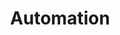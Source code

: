 ---
layout: sub-service
order: 1
title: "Automation"
parent: "Digital Strategy and Technology"
description: "SLKone's Automation services streamline your business processes, enhancing efficiency, reducing costs, and improving consistency through intelligent automation solutions."
approach: "We evaluate your existing processes to identify automation opportunities that align with your business goals. Leveraging state-of-the-art technologies like Robotic Process Automation (RPA) and intelligent workflows, we implement solutions that transform your operations for greater efficiency and reliability."
focus_areas:
  - title: "Process Assessment"
    content: "Analyze your current business processes to identify areas ripe for automation and efficiency gains."
  - title: "Automation Strategy Development"
    content: "Create a comprehensive automation strategy that aligns with your organizational objectives and maximizes ROI."
  - title: "RPA Implementation"
    content: "Design, develop, and deploy Robotic Process Automation solutions to handle repetitive and time-consuming tasks."
  - title: "Intelligent Workflows"
    content: "Integrate machine learning and AI to create smart workflows that adapt and improve over time."
  - title: "Automation Performance Monitoring"
    content: "Establish metrics and monitoring systems to ensure your automation solutions deliver sustained performance and value."
why_choose:
  - "Comprehensive Automation Expertise"
  - "Tailored Automation Solutions"
  - "Proven ROI through Cost Reduction and Efficiency"
  - "Seamless Integration with Existing Systems"
  - "Continuous Support and Optimization"
cta: "Contact us to explore how our Automation services can transform your business processes and drive operational excellence."
---